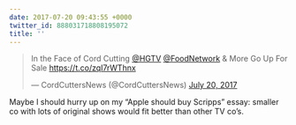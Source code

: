 ```yaml
---
date: 2017-07-20 09:43:55 +0000
twitter_id: 888031718808195072
title: ''
---
```


<blockquote class="twitter-tweet"><p lang="en" dir="ltr">In the Face of Cord Cutting <a href="https://twitter.com/hgtv?ref_src=twsrc%5Etfw">@HGTV</a> <a href="https://twitter.com/FoodNetwork?ref_src=twsrc%5Etfw">@FoodNetwork</a> &amp; More Go Up For Sale <a href="https://t.co/zqI7rWThnx">https://t.co/zqI7rWThnx</a></p>&mdash; CordCuttersNews (@CordCuttersNews) <a href="https://twitter.com/CordCuttersNews/status/888005992428032000?ref_src=twsrc%5Etfw">July 20, 2017</a></blockquote>
<script async src="https://platform.twitter.com/widgets.js" charset="utf-8"></script>

Maybe I should hurry up on my “Apple should buy Scripps” essay: smaller co with lots of original shows would fit better than other TV co’s.
